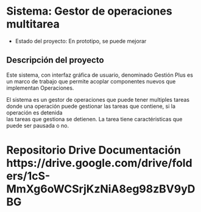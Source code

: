 <h1> Sistema: Gestor de operaciones multitarea</h1>

- Estado del proyecto: En prototipo, se puede mejorar

<h2>Descripción del proyecto</h2>

Este sistema, con interfaz gráfica de usuario, denominado Gestión Plus
es un marco de trabajo que permite acoplar componentes nuevos que
implementan Operaciones.

<p>El sistema es un gestor de operaciones que puede tener multiples tareas</br>
donde una operación puede gestionar las tareas que contiene, si la operación es detenida </br>
las tareas que gestiona se detienen. La tarea tiene caractéristicas que puede ser pausada o no.</p>

<h1>Repositorio Drive Documentación 
https://drive.google.com/drive/folders/1cS-MmXg6oWCSrjKzNiA8eg98zBV9yDBG</h1>
